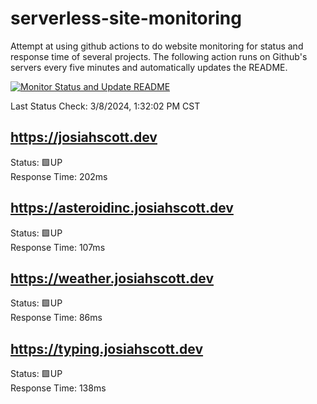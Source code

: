 # serverless-site-monitoring
Attempt at using github actions to do website monitoring for status and response time of several projects. The following action runs on Github's servers every five minutes and automatically updates the README.  

[![Monitor Status and Update README](https://github.com/JosiahSco/serverless-site-monitoring/actions/workflows/monitor.yaml/badge.svg)](https://github.com/JosiahSco/serverless-site-monitoring/actions/workflows/monitor.yaml)

Last Status Check: 3/8/2024, 1:32:02 PM CST

## https://josiahscott.dev
Status: 🟩UP  
Response Time: 202ms

## https://asteroidinc.josiahscott.dev
Status: 🟩UP  
Response Time: 107ms

## https://weather.josiahscott.dev
Status: 🟩UP  
Response Time: 86ms

## https://typing.josiahscott.dev
Status: 🟩UP  
Response Time: 138ms

